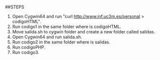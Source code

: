 ##STEPS

1. Open Cygwin64 and run "curl http://www.inf.uc3m.es/personal > codigoHTML".
2. Run codigo1 in the same folder where is codigoHTML.
3. Move salida.sh to cygwin folder and create a new folder called salidas.
4. Open Cygwin64 and run salida.sh.
5. Run codigo2 in the same folder where is salidas.
6. Run codigoPHP.
7. Run codigo3.
